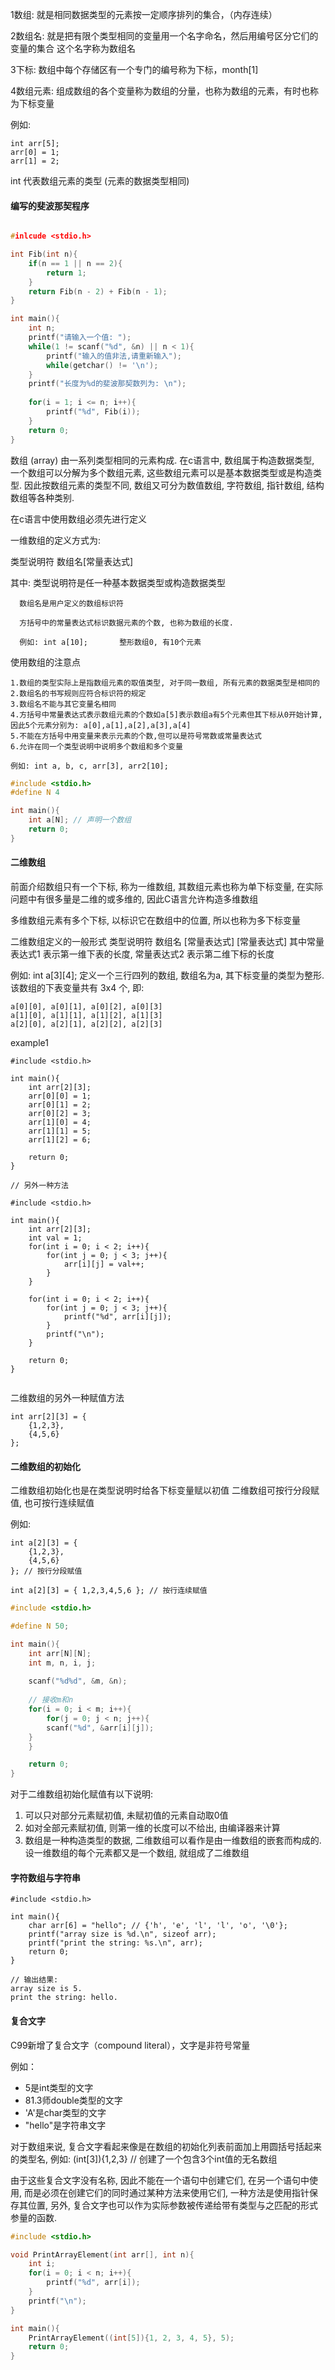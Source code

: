 1数组: 就是相同数据类型的元素按一定顺序排列的集合，（内存连续）

2数组名: 就是把有限个类型相同的变量用一个名字命名，然后用编号区分它们的变量的集合 这个名字称为数组名

3下标: 数组中每个存储区有一个专门的编号称为下标，month[1]

4数组元素: 组成数组的各个变量称为数组的分量，也称为数组的元素，有时也称为下标变量

例如: 

```shell
int arr[5]; 	
arr[0] = 1;
arr[1] = 2;
```
int 代表数组元素的类型 (元素的数据类型相同)
	

#### 编写的斐波那契程序

```c

#inlcude <stdio.h>

int Fib(int n){
    if(n == 1 || n == 2){
        return 1;	
    }
    return Fib(n - 2) + Fib(n - 1);
}

int main(){
    int n;
    printf("请输入一个值: ");
    while(1 != scanf("%d", &n) || n < 1){
        printf("输入的值非法,请重新输入");	
        while(getchar() != '\n');
    }
    printf("长度为%d的斐波那契数列为: \n");
    
    for(i = 1; i <= n; i++){
        printf("%d", Fib(i));
    }   
    return 0;	
}
```

数组 (array) 由一系列类型相同的元素构成. 在c语言中, 数组属于构造数据类型, 一个数组可以分解为多个数组元素, 这些数组元素可以是基本数据类型或是构造类型. 因此按数组元素的类型不同, 数组又可分为数值数组, 字符数组, 指针数组, 结构数组等各种类别.

在c语言中使用数组必须先进行定义

一维数组的定义方式为:

类型说明符 数组名[常量表达式]

其中: 类型说明符是任一种基本数据类型或构造数据类型
    
      数组名是用户定义的数组标识符

      方括号中的常量表达式标识数据元素的个数, 也称为数组的长度.

      例如: int a[10];       整形数组0, 有10个元素


使用数组的注意点
```
1.数组的类型实际上是指数组元素的取值类型, 对于同一数组, 所有元素的数据类型是相同的
2.数组名的书写规则应符合标识符的规定
3.数组名不能与其它变量名相同
4.方括号中常量表达式表示数组元素的个数如a[5]表示数组a有5个元素但其下标从0开始计算, 因此5个元素分别为: a[0],a[1],a[2],a[3],a[4]
5.不能在方括号中用变量来表示元素的个数,但可以是符号常数或常量表达式
6.允许在同一个类型说明中说明多个数组和多个变量

例如: int a, b, c, arr[3], arr2[10];
```


```c
#include <stdio.h>
#define N 4

int main(){
    int a[N]; // 声明一个数组
    return 0;	
}
```


#### 二维数组

前面介绍数组只有一个下标, 称为一维数组, 其数组元素也称为单下标变量, 在实际问题中有很多量是二维的或多维的, 因此C语言允许构造多维数组

多维数组元素有多个下标, 以标识它在数组中的位置, 所以也称为多下标变量

二维数组定义的一般形式
	类型说明符 数组名 [常量表达式] [常量表达式]
	其中常量表达式1 表示第一维下表的长度, 常量表达式2 表示第二维下标的长度

例如: int a[3][4];
	定义一个三行四列的数组, 数组名为a, 其下标变量的类型为整形. 该数组的下表变量共有 3x4 个, 即:

	a[0][0], a[0][1], a[0][2], a[0][3]
	a[1][0], a[1][1], a[1][2], a[1][3]
	a[2][0], a[2][1], a[2][2], a[2][3]



example1

```shell
#include <stdio.h>

int main(){
    int arr[2][3];
    arr[0][0] = 1;
    arr[0][1] = 2;
    arr[0][2] = 3;
    arr[1][0] = 4;
    arr[1][1] = 5;
    arr[1][2] = 6;

    return 0;	
}

// 另外一种方法

#include <stdio.h>

int main(){
    int arr[2][3];
    int val = 1;
    for(int i = 0; i < 2; i++){
        for(int j = 0; j < 3; j++){
            arr[i][j] = val++;
        }
    }

    for(int i = 0; i < 2; i++){
        for(int j = 0; j < 3; j++){
            printf("%d", arr[i][j]);	
        }	
        printf("\n");
    }

    return 0;	
}


```

二维数组的另外一种赋值方法

```shell
int arr[2][3] = { 
    {1,2,3}, 
    {4,5,6} 
};
```

#### 二维数组的初始化

二维数组初始化也是在类型说明时给各下标变量赋以初值
二维数组可按行分段赋值, 也可按行连续赋值

例如:
```shell
int a[2][3] = { 
    {1,2,3}, 
    {4,5,6} 
}; // 按行分段赋值

int a[2][3] = { 1,2,3,4,5,6 }; // 按行连续赋值
```

```c
#include <stdio.h>

#define N 50;

int main(){
    int arr[N][N];
    int m, n, i, j;
    
    scanf("%d%d", &m, &n);
    
    // 接收m和n
    for(i = 0; i < m; i++){
    	for(j = 0; j < n; j++){
	    scanf("%d", &arr[i][j]);
	}
    }

    return 0;
}
```

对于二维数组初始化赋值有以下说明:
1) 可以只对部分元素赋初值, 未赋初值的元素自动取0值
2) 如对全部元素赋初值, 则第一维的长度可以不给出, 由编译器来计算
3) 数组是一种构造类型的数据, 二维数组可以看作是由一维数组的嵌套而构成的. 设一维数组的每个元素都又是一个数组, 就组成了二维数组


#### 字符数组与字符串

```shell
#include <stdio.h>

int main(){
    char arr[6] = "hello"; // {'h', 'e', 'l', 'l', 'o', '\0'};
    printf("array size is %d.\n", sizeof arr);
    printf("print the string: %s.\n", arr);
    return 0;	
}

// 输出结果:
array size is 5.
print the string: hello.
```


#### 复合文字

C99新增了复合文字（compound literal），文字是非符号常量

例如：
* 5是int类型的文字
* 81.3师double类型的文字
* 'A'是char类型的文字
* "hello"是字符串文字

对于数组来说, 复合文字看起来像是在数组的初始化列表前面加上用圆括号括起来的类型名, 例如: (int[3]){1,2,3} // 创建了一个包含3个int值的无名数组

由于这些复合文字没有名称, 因此不能在一个语句中创建它们, 在另一个语句中使用, 而是必须在创建它们的同时通过某种方法来使用它们, 一种方法是使用指针保存其位置, 另外, 复合文字也可以作为实际参数被传递给带有类型与之匹配的形式参量的函数.

```c
#include <stdio.h>

void PrintArrayElement(int arr[], int n){
    int i;
    for(i = 0; i < n; i++){
        printf("%d", arr[i]);
    }
    printf("\n");
}

int main(){
    PrintArrayElement((int[5]){1, 2, 3, 4, 5}, 5);
    return 0;
}
```

